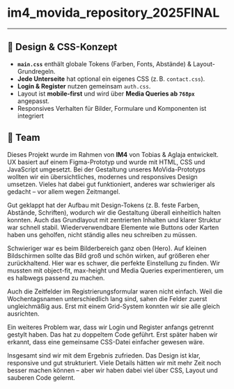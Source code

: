 # im4_movida_repository_2025FINAL
 

---

## 🎨 Design & CSS-Konzept

- **`main.css`** enthält globale Tokens (Farben, Fonts, Abstände) & Layout-Grundregeln.
- **Jede Unterseite** hat optional ein eigenes CSS (z. B. `contact.css`).
- **Login & Register** nutzen gemeinsam `auth.css`.
- Layout ist **mobile-first** und wird über **Media Queries ab `768px`** angepasst.
- Responsives Verhalten für Bilder, Formulare und Komponenten ist integriert


## 👥 Team

Dieses Projekt wurde im Rahmen von **IM4** von Tobias & Aglaja entwickelt.  
UX basiert auf einem Figma-Prototyp und wurde mit HTML, CSS und JavaScript umgesetzt.
Bei der Gestaltung unseres MoVida-Prototyps wollten wir ein übersichtliches, modernes und responsives Design umsetzen. Vieles hat dabei gut funktioniert, anderes war schwieriger als gedacht – vor allem wegen Zeitmangel.

Gut geklappt hat der Aufbau mit Design-Tokens (z. B. feste Farben, Abstände, Schriften), wodurch wir die Gestaltung überall einheitlich halten konnten. Auch das Grundlayout mit zentrierten Inhalten und klarer Struktur war schnell stabil. Wiederverwendbare Elemente wie Buttons oder Karten haben uns geholfen, nicht ständig alles neu schreiben zu müssen.

Schwieriger war es beim Bilderbereich ganz oben (Hero). Auf kleinen Bildschirmen sollte das Bild groß und schön wirken, auf größeren eher zurückhaltend. Hier war es schwer, die perfekte Einstellung zu finden. Wir mussten mit object-fit, max-height und Media Queries experimentieren, um es halbwegs passend zu machen.

Auch die Zeitfelder im Registrierungsformular waren nicht einfach. Weil die Wochentagsnamen unterschiedlich lang sind, sahen die Felder zuerst ungleichmäßig aus. Erst mit einem Grid-System konnten wir sie alle gleich ausrichten.

Ein weiteres Problem war, dass wir Login und Register anfangs getrennt gestylt haben. Das hat zu doppeltem Code geführt. Erst später haben wir erkannt, dass eine gemeinsame CSS-Datei einfacher gewesen wäre.

Insgesamt sind wir mit dem Ergebnis zufrieden. Das Design ist klar, responsive und gut strukturiert. Viele Details hätten wir mit mehr Zeit noch besser machen können – aber wir haben dabei viel über CSS, Layout und sauberen Code gelernt.